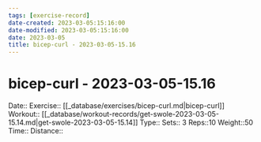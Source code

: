 ```yaml
---
tags: [exercise-record]
date-created: 2023-03-05:15:16:00
date-modified: 2023-03-05:15:16:00
date: 2023-03-05
title: bicep-curl - 2023-03-05-15.16
---
```


# bicep-curl - 2023-03-05-15.16

Date::
Exercise:: [[_database/exercises/bicep-curl.md|bicep-curl]]
Workout:: [[_database/workout-records/get-swole-2023-03-05-15.14.md|get-swole-2023-03-05-15.14]]
Type::
Sets:: 3
Reps::10
Weight::50
Time::
Distance::
